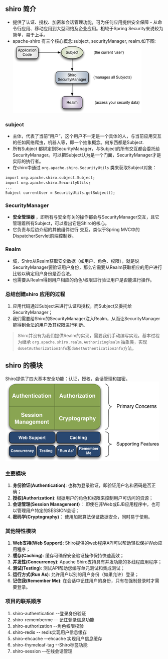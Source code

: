 ## shiro 简介
- 提供了认证、授权、加密和会话管理功能，可为任何应用提供安全保障 - 从命令行应用、移动应用到大型网络及企业应用。相较于Spring Security来说较为简单，易于上手。
- apache-shiro 有三个核心概念:subject, securityManager, realm.如下图:
![shiroStructure](./imgs/shiro-structure.png)

### subject
- 主体，代表了当前“用户”，这个用户不一定是一个具体的人，与当前应用交互的任如网络爬虫，机器人等，即一个抽象概念。何东西都是Subject.
- 所有Subject 都绑定到SecurityManager，与Subject的所有交互都会委托给SecurityManager。可以把Subject认为是一个门面，SecurityManager才是实际的执行者。
- 在shiro中通过 `org.apache.shiro.SecurityUtils` 类来获取Subject对象：
```
import org.apache.shiro.subject.Subject;
import org.apache.shiro.SecurityUtils;
...
Subject currentUser = SecurityUtils.getSubject();
```
### SecurityManager
- __安全管理器__ ，即所有与安全有关的操作都会与SecurityManager交互，且它管理着所有Subject，可以看出它是Shiro的核心。
- 它负责与后边介绍的其他组件进行 交互，类似于Spring MVC中的DispatcherServlet前端控制器。

### Realm
- 域，Shiro从Realm获取安全数据（如用户、角色、权限），就是说SecurityManager要验证用户身份，那么它需要从Realm获取相应的用户进行比较以确定用户身份是否合法。
- 也需要从Realm得到用户相应的角色/权限进行验证用户是否能进行操作。

### 总结创建shiro 应用的过程
1. 应用代码通过Subject来进行认证和授权，而Subject又委托给SecurityManager；
2. 我们需要给Shiro的SecurityManager注入Realm，从而让SecurityManager能得到合法的用户及其权限进行判断。
> Shiro并没有为我们提供Realm的实现，需要我们手动编写实现。基本过程为继承 `org.apache.shiro.realm.AuthorizingRealm` 抽象类，实现`doGetAuthorizationInfo`和`doGetAuthenticationInfo`方法。

## shiro 的模块
Shiro提供了四大基本安全功能：认证，授权，会话管理和加密。
![shiroFeatures](./imgs/ShiroFeatures.png)
### 主要模块
1. __身份验证(Authentication)__: 也称为登录验证，即验证用户名和密码是否正确；
2. __授权(Authorization)__: 根据用户的角色和权限来控制用户可访问的资源；
3. __会话管理(Session Management)__： 即使在非Web或EJB应用程序中，也可以管理用户特定的SESSION会话；
4. __密码学(Cryptography)__： 使用加密算法保证数据安全，同时易于使用。

### 其他特性模块
1. __Web支持(Web Support)__: Shiro提供的web程序API可以帮助轻松保护Web应用程序；
2. __缓存(Caching)__: 缓存可确保安全验证操作保持快速高效；
3. __并发性(Concurrency)__: Apache Shiro支持具有并发功能的多线程应用程序；
4. __测试(Testing)__: 测试API帮助您编写单元测试和集成测试；
5. __运行方式(Run As)__: 允许用户以别的用户身份（如果允许）登录；
6. __记住我(Remember Me)__: 在会话中记住用户的身份，只有在强制登录时才需要登录。 

### 项目的联系顺序
1. shiro-authentication --登录身份验证
2. shiro-rememberme  -- 记住登录信息功能
3. shiro-authorization --角色权限校验
4. shiro-redis -- redis实现用户信息缓存
5. shiro-ehcache --ehcache 实现用户信息缓存
6. shiro-thymeleaf-tag --Shiro标签功能
7. shiro-session  --在线会话管理
